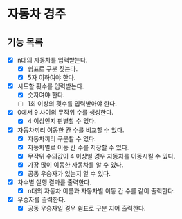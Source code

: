 # 자동차 경주

## 기능 목록

- [x] n대의 자동차를 입력받는다.
    - [x] 쉼표로 구분 짓는다.
    - [x] 5자 이하여야 한다.
- [x] 시도할 횟수를 입력받는다.
    - [x] 숫자여야 한다.
    - [ ] 1회 이상의 횟수를 입력받아야 한다.
- [x] 0에서 9 사이의 무작위 수를 생성한다.
    - [x] 4 이상인지 판별할 수 있다.
- [x] 자동차끼리 이동한 칸 수를 비교할 수 있다.
    - [x] 자동차끼리 구분할 수 있다.
    - [x] 자동차별로 이동 칸 수를 저장할 수 있다.
    - [x] 무작위 수의값이 4 이상일 경우 자동차를 이동시킬 수 있다.
    - [x] 가장 많이 이동한 자동차를 알 수 있다.
    - [x] 공동 우승자가 있는지 알 수 있다.
- [x] 차수별 실행 결과를 출력한다.
    - [x] n대의 자동차 이름과 자동차별 이동 칸 수를 같이 출력한다.
- [x] 우승자를 출력한다.
    - [x] 공동 우승자일 경우 쉼표로 구분 지어 출력한다.